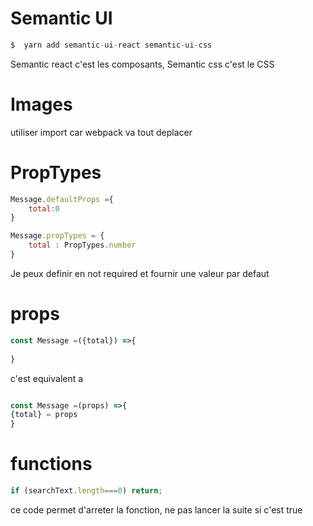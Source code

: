 # Semantic UI

```javascript
$  yarn add semantic-ui-react semantic-ui-css
```

Semantic react c'est les composants, Semantic css c'est le CSS

# Images

utiliser import car webpack va tout deplacer

# PropTypes

```javascript 
Message.defaultProps ={
    total:0
}

Message.propTypes = {
    total : PropTypes.number
}

```

Je peux definir en not required et fournir une valeur par defaut

# props

```javascript 
const Message =({total}) =>{
    
}
```
c'est equivalent a 
```javascript

const Message =(props) =>{
{total} = props    
}
```

# functions

```javascript
if (searchText.length===0) return;
```

ce code permet d'arreter la fonction, ne pas lancer la suite si c'est true